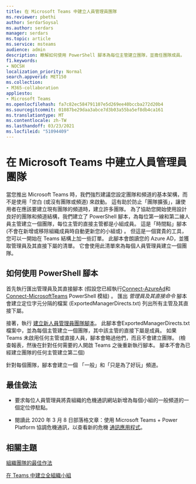 ```yaml
---
title: 在 Microsoft Teams 中建立人員管理員團隊
ms.reviewer: pbethi
author: SerdarSoysal
ms.author: serdars
manager: serdars
ms.topic: article
ms.service: msteams
audience: admin
description: 瞭解如何使用 PowerShell 腳本為每位主管建立團隊，並擔任團隊成員。
f1.keywords:
- NOCSH
localization_priority: Normal
search.appverid: MET150
ms.collection:
- M365-collaboration
appliesto:
- Microsoft Teams
ms.openlocfilehash: fa7c82ec584791107e5d269ee40bccba272d20b4
ms.sourcegitcommit: 01087be29daa3abce7d3b03a55ba5ef8db4ca161
ms.translationtype: MT
ms.contentlocale: zh-TW
ms.lasthandoff: 03/23/2021
ms.locfileid: "51094409"
---
```

# <a name="create-people-manager-teams-in-microsoft-teams"></a>在 Microsoft Teams 中建立人員管理員團隊


當您推出 Microsoft Teams 時，我們強烈建議您設定團隊和頻道的基本架構，而不是使用「空白 (或沒有團隊或頻道) 來啟動。 這有助於防止「團隊擴張」，讓使用者在應該要建立現有團隊的頻道時，建立許多團隊。 為了協助您開始使用設計良好的團隊和頻道結構，我們建立了 PowerShell 腳本，為每位第一線和第二線人員主管建立一個團隊，每位主管的直接主管都是小組成員。 這是「時間點」腳本 (不會在新增或移除組織成員時自動更新您的小組或) 。 但這是一個寶貴的工具，您可以一開始在 Teams 結構上加一些訂單。 此腳本會朗讀您的 Azure AD，並獲取管理員及其直接下屬的清單。 它會使用此清單來為每個人員管理員建立一個團隊。 

## <a name="how-to-use-the-powershell-script"></a>如何使用 PowerShell 腳本 

首先執行匯出管理員[](scripts/powershell-script-create-teams-from-managers-export-managers.md)及其直接腳本 (假設您已經執行[Connect-AzureAd](/powershell/module/azuread/connect-azuread?view=azureadps-2.0)和[Connect-MicrosoftTeams](/powershell/module/teams/connect-microsoftteams?view=teams-ps) PowerShell 模組) 。 匯出 *管理員及其直接命令* 腳本會建立定位字元分隔的檔案 (ExportedManagerDirects.txt) 列出所有主管及其直接下屬。 

接著，執行 [建立新人員管理員團隊腳本](scripts/powershell-script-create-teams-from-managers-new-teams.md)。 此腳本會ExportedManagerDirects.txt檔案中，並為每個主管建立一個團隊，其中該主管的直接下屬是成員。 如果 Teams 未啟用任何主管或直接人員，腳本會略過他們，而且不會建立團隊。  (檢查報表，然後在針對任何需要的人開啟 Teams 之後重新執行腳本。 腳本不會為已經建立團隊的任何主管建立第二個) 

針對每個團隊，腳本會建立一個 「一般」和「只是為了好玩」頻道。 

## <a name="best-practices"></a>最佳做法

- 要求每位人員管理員將貴組織的危機通訊網站新增為每個小組的一般頻道的一個定位停駐點。 

- 閱讀此 2020 年 3 月 8 日部落格文章：使用 Microsoft Teams + Power Platform 協調危機通訊，以查看新的危機 [通訊應用程式](https://techcommunity.microsoft.com/t5/microsoft-teams-blog/coordinate-crisis-communications-using-microsoft-teams-power/ba-p/1216715)。

## <a name="related-topics"></a>相關主題

[組織團隊的最佳作法](best-practices-organizing.md)

[在 Teams 中建立全組織小組](create-an-org-wide-team.md)